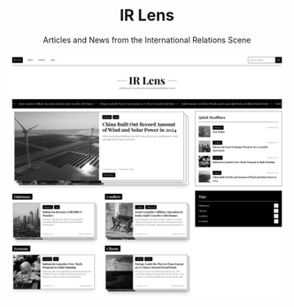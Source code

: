 <div align="center">
<h1>IR Lens</h1>
<p>Articles and News from the International Relations Scene</p>
</div>

![screenshot](/public/images/screenshot.png)
